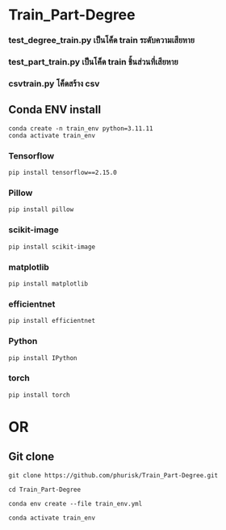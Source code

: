 # Train_Part-Degree

### test_degree_train.py เป็นโค็ด train ระดับความเสียหาย

### test_part_train.py เป็นโค็ด train ชิ้นส่วนที่เสียหาย

### csvtrain.py โค็ดสร้าง csv 

## Conda ENV install

```
conda create -n train_env python=3.11.11
conda activate train_env
```
### Tensorflow
```
pip install tensorflow==2.15.0
```
### Pillow
```
pip install pillow
```
### scikit-image
```
pip install scikit-image
```
### matplotlib
```
pip install matplotlib
```
### efficientnet
```
pip install efficientnet
```
### Python
```
pip install IPython
```
### torch
```
pip install torch
```
# OR

## Git clone


```
git clone https://github.com/phurisk/Train_Part-Degree.git

```

```
cd Train_Part-Degree
```

```
conda env create --file train_env.yml

```

```
conda activate train_env

```
